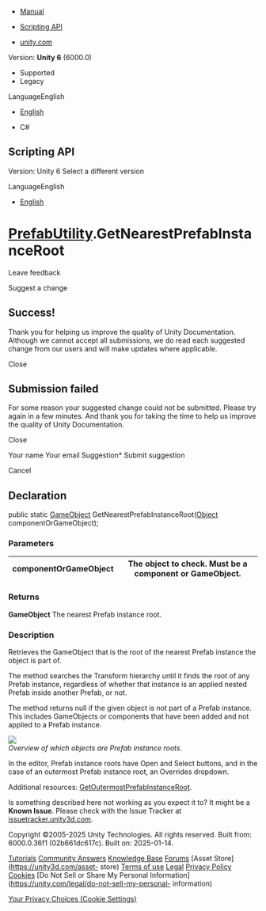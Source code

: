 [ ]()

  * [Manual](../Manual/index.html)
  * [Scripting API](../ScriptReference/index.html)

  * [unity.com](https://unity.com/)

Version: **Unity 6** (6000.0)

  * Supported
  * Legacy

LanguageEnglish

  * [English]()

  * C#

[ ](https://docs.unity3d.com)

## Scripting API

Version: Unity 6 Select a different version

LanguageEnglish

  * [English]()

#  [PrefabUtility](PrefabUtility.html).GetNearestPrefabInstanceRoot

Leave feedback

Suggest a change

## Success!

Thank you for helping us improve the quality of Unity Documentation. Although
we cannot accept all submissions, we do read each suggested change from our
users and will make updates where applicable.

Close

## Submission failed

For some reason your suggested change could not be submitted. Please <a>try
again</a> in a few minutes. And thank you for taking the time to help us
improve the quality of Unity Documentation.

Close

Your name Your email Suggestion* Submit suggestion

Cancel

[ ]()

## Declaration

public static [GameObject](GameObject.html)
GetNearestPrefabInstanceRoot([Object](Object.html) componentOrGameObject);

### Parameters

componentOrGameObject | The object to check. Must be a component or GameObject.  
---|---  
  
### Returns

**GameObject** The nearest Prefab instance root.

### Description

Retrieves the GameObject that is the root of the nearest Prefab instance the
object is part of.

The method searches the Transform hierarchy until it finds the root of any
Prefab instance, regardless of whether that instance is an applied nested
Prefab inside another Prefab, or not.  
  
The method returns null if the given object is not part of a Prefab instance.
This includes GameObjects or components that have been added and not applied
to a Prefab instance.  
  
![](../StaticFiles/ScriptRefImages/PrefabInstanceRoots.png)  
_Overview of which objects are Prefab instance roots._  
  
In the editor, Prefab instance roots have Open and Select buttons, and in the
case of an outermost Prefab instance root, an Overrides dropdown.  
  
Additional resources:
[GetOutermostPrefabInstanceRoot](PrefabUtility.GetOutermostPrefabInstanceRoot.html).

Is something described here not working as you expect it to? It might be a
**Known Issue**. Please check with the Issue Tracker at
[issuetracker.unity3d.com](https://issuetracker.unity3d.com).

Copyright ©2005-2025 Unity Technologies. All rights reserved. Built from:
6000.0.36f1 (02b661dc617c). Built on: 2025-01-14.

[Tutorials](https://unity3d.com/learn) [Community
Answers](https://answers.unity3d.com) [Knowledge
Base](https://support.unity3d.com/hc/en-us)
[Forums](https://forum.unity3d.com) [Asset Store](https://unity3d.com/asset-
store) [Terms of use](https://docs.unity3d.com/Manual/TermsOfUse.html)
[Legal](https://unity.com/legal) [Privacy
Policy](https://unity.com/legal/privacy-policy)
[Cookies](https://unity.com/legal/cookie-policy) [Do Not Sell or Share My
Personal Information](https://unity.com/legal/do-not-sell-my-personal-
information)

[Your Privacy Choices (Cookie Settings)](javascript:void\(0\);)

